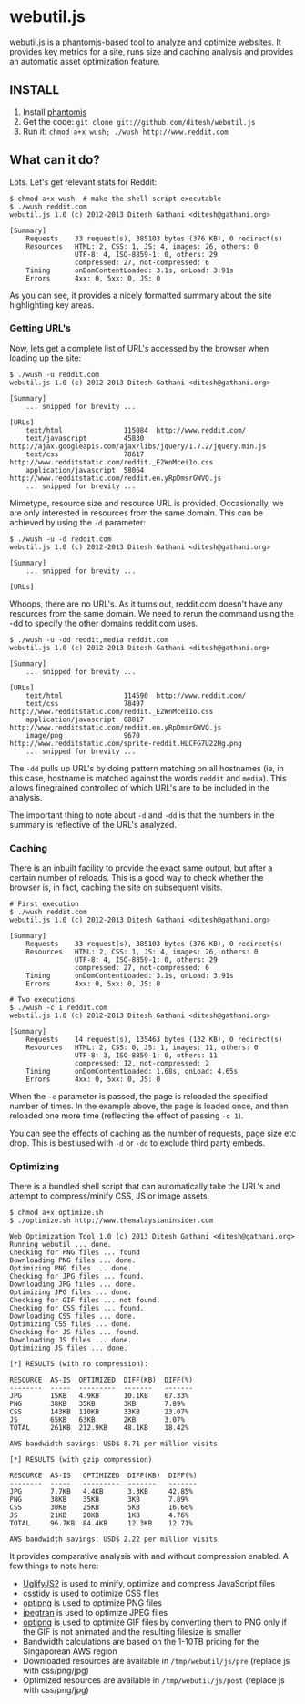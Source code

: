# webutil.js

webutil.js is a [phantomjs](http://phantomjs.org)-based tool to analyze and optimize websites. It provides key metrics for a site, runs size and caching analysis and provides an automatic asset optimization feature.

## INSTALL

1. Install [phantomjs](http://phantomjs.org/download.html)
2. Get the code: `git clone git://github.com/ditesh/webutil.js`
3. Run it: `chmod a+x wush; ./wush http://www.reddit.com`

## What can it do?

Lots. Let's get relevant stats for Reddit:

    $ chmod a+x wush  # make the shell script executable
    $ ./wush reddit.com
    webutil.js 1.0 (c) 2012-2013 Ditesh Gathani <ditesh@gathani.org>

    [Summary]
        Requests    33 request(s), 385103 bytes (376 KB), 0 redirect(s)
        Resources   HTML: 2, CSS: 1, JS: 4, images: 26, others: 0
                    UTF-8: 4, ISO-8859-1: 0, others: 29
                    compressed: 27, not-compressed: 6
        Timing      onDomContentLoaded: 3.1s, onLoad: 3.91s
        Errors      4xx: 0, 5xx: 0, JS: 0

As you can see, it provides a nicely formatted summary about the site highlighting key areas.

### Getting URL's

Now, lets get a complete list of URL's accessed by the browser when loading up the site:

    $ ./wush -u reddit.com
    webutil.js 1.0 (c) 2012-2013 Ditesh Gathani <ditesh@gathani.org>

    [Summary]
        ... snipped for brevity ...

    [URLs]
        text/html               115084  http://www.reddit.com/
        text/javascript         45830   http://ajax.googleapis.com/ajax/libs/jquery/1.7.2/jquery.min.js
        text/css                78617   http://www.redditstatic.com/reddit._E2WnMcei1o.css
        application/javascript  58064   http://www.redditstatic.com/reddit.en.yRpDmsrGWVQ.js
        ... snipped for brevity ...


Mimetype, resource size and resource URL is provided. Occasionally, we are only interested in resources from the same domain. This can be achieved by using the `-d` parameter:

    $ ./wush -u -d reddit.com
    webutil.js 1.0 (c) 2012-2013 Ditesh Gathani <ditesh@gathani.org>

    [Summary]
        ... snipped for brevity ...

    [URLs]

Whoops, there are no URL's. As it turns out, reddit.com doesn't have any resources from the same domain. We need to rerun the command using the -dd to specify the other domains reddit.com uses.

    $ ./wush -u -dd reddit,media reddit.com
    webutil.js 1.0 (c) 2012-2013 Ditesh Gathani <ditesh@gathani.org>

    [Summary]
        ... snipped for brevity ...

    [URLs]
        text/html               114590  http://www.reddit.com/
        text/css                78497   http://www.redditstatic.com/reddit._E2WnMcei1o.css
        application/javascript  68817   http://www.redditstatic.com/reddit.en.yRpDmsrGWVQ.js
        image/png               9670    http://www.redditstatic.com/sprite-reddit.HLCFG7U22Hg.png
        ... snipped for brevity ...

The `-dd` pulls up URL's by doing pattern matching on all hostnames (ie, in this case, hostname is matched against the words `reddit` and `media`). This allows finegrained controlled of which URL's are to be included in the analysis.

The important thing to note about `-d` and `-dd` is that the numbers in the summary is reflective of the URL's analyzed.

### Caching

There is an inbuilt facility to provide the exact same output, but after a certain number of reloads. This is a good way to check whether the browser is, in fact, caching the site on subsequent visits.

    # First execution
    $ ./wush reddit.com
    webutil.js 1.0 (c) 2012-2013 Ditesh Gathani <ditesh@gathani.org>

    [Summary]
        Requests    33 request(s), 385103 bytes (376 KB), 0 redirect(s)
        Resources   HTML: 2, CSS: 1, JS: 4, images: 26, others: 0
                    UTF-8: 4, ISO-8859-1: 0, others: 29
                    compressed: 27, not-compressed: 6
        Timing      onDomContentLoaded: 3.1s, onLoad: 3.91s
        Errors      4xx: 0, 5xx: 0, JS: 0

    # Two executions
    $ ./wush -c 1 reddit.com
    webutil.js 1.0 (c) 2012-2013 Ditesh Gathani <ditesh@gathani.org>

    [Summary]
        Requests    14 request(s), 135463 bytes (132 KB), 0 redirect(s)
        Resources   HTML: 2, CSS: 0, JS: 1, images: 11, others: 0
                    UTF-8: 3, ISO-8859-1: 0, others: 11
                    compressed: 12, not-compressed: 2
        Timing      onDomContentLoaded: 1.68s, onLoad: 4.65s
        Errors      4xx: 0, 5xx: 0, JS: 0

When the `-c` parameter is passed, the page is reloaded the specified number of times. In the example above, the page is loaded once, and then reloaded one more time (reflecting the effect of passing `-c 1`).

You can see the effects of caching as the number of requests, page size etc drop. This is best used with `-d` or `-dd` to exclude third party embeds.

### Optimizing

There is a bundled shell script that can automatically take the URL's and attempt to compress/minify CSS, JS or image assets.

    $ chmod a+x optimize.sh
    $ ./optimize.sh http://www.themalaysianinsider.com

    Web Optimization Tool 1.0 (c) 2013 Ditesh Gathani <ditesh@gathani.org>
    Running webutil ... done.
    Checking for PNG files ... found
    Downloading PNG files ... done.
    Optimizing PNG files ... done.
    Checking for JPG files ... found.
    Downloading JPG files ... done.
    Optimizing JPG files ... done.
    Checking for GIF files ... not found.
    Checking for CSS files ... found.
    Downloading CSS files ... done.
    Optimizing CSS files ... done.
    Checking for JS files ... found.
    Downloading JS files ... done.
    Optimizing JS files ... done.

    [*] RESULTS (with no compression):

    RESOURCE  AS-IS  OPTIMIZED  DIFF(KB)  DIFF(%)
    --------  -----  ---------  -------   -------
    JPG       15KB   4.9KB      10.1KB    67.33%
    PNG       38KB   35KB       3KB       7.89%
    CSS       143KB  110KB      33KB      23.07%
    JS        65KB   63KB       2KB       3.07%
    TOTAL     261KB  212.9KB    48.1KB    18.42%

    AWS bandwidth savings: USD$ 8.71 per million visits

    [*] RESULTS (with gzip compression)

    RESOURCE  AS-IS   OPTIMIZED  DIFF(KB)  DIFF(%)
    --------  -----   ---------  -------   -------
    JPG       7.7KB   4.4KB      3.3KB     42.85%
    PNG       38KB    35KB       3KB       7.89%
    CSS       30KB    25KB       5KB       16.66%
    JS        21KB    20KB       1KB       4.76%
    TOTAL     96.7KB  84.4KB     12.3KB    12.71%

    AWS bandwidth savings: USD$ 2.22 per million visits

It provides comparative analysis with and without compression enabled. A few things to note here:

* [UglifyJS2](https://github.com/mishoo/UglifyJS2) is used to minify, optimize and compress JavaScript files
* [csstidy](http://csstidy.sourceforge.net/) is used to optimize CSS files
* [optipng](http://optipng.sourceforge.net/) is used to optimize PNG files
* [jpegtran](http://jpegclub.org/jpegtran/) is used to optimize JPEG files
* [optipng](http://optipng.sourceforge.net/) is used to optimize GIF files by converting them to PNG only if the GIF is not animated and the resulting filesize is smaller
* Bandwidth calculations are based on the 1-10TB pricing for the Singaporean AWS region
* Downloaded resources are available in `/tmp/webutil/js/pre` (replace js with css/png/jpg)
* Optimized resources are available in `/tmp/webutil/js/post` (replace js with css/png/jpg)

